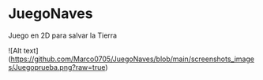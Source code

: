 # JuegoNaves
Juego en 2D para salvar la Tierra

![Alt text] (https://github.com/Marco0705/JuegoNaves/blob/main/screenshots_images/Juegoprueba.png?raw=true)
